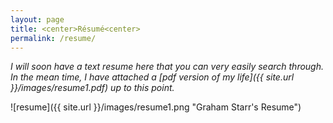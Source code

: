 ```yaml
---
layout: page
title: <center>Résumé<center>
permalink: /resume/
---
```


*I will soon have a text resume here that you can very easily search through. In the mean time, I have attached a [pdf version of my life]({{ site.url }}/images/resume1.pdf) up to this point.*

![resume]({{ site.url }}/images/resume1.png "Graham Starr's Resume")

